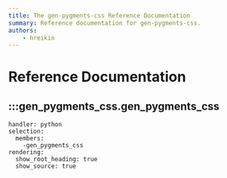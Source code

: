 ```yaml
---
title: The gen-pygments-css Reference Documentation
summary: Reference documentation for gen-pygments-css.
authors:
    - hreikin
---
```

# Reference Documentation

<!-- ## `gen_pygments_css(css_dir="css/", styles_list=list(get_all_styles()), css_selector=None)` -->

## :::gen_pygments_css.gen_pygments_css
    handler: python
    selection:
      members:
        -gen_pygments_css
    rendering:
      show_root_heading: true
      show_source: true

<!-- ::: gen_pygments_css.gen_pygments_css
    handler: python
    selection:
      members:
        -gen_pygments_css
    rendering:
      show_root_heading: false
      show_source: true -->